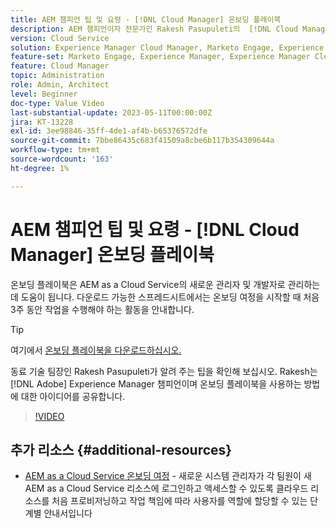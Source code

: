 ```yaml
---
title: AEM 챔피언 팁 및 요령 - [!DNL Cloud Manager] 온보딩 플레이북
description: AEM 챔피언이자 전문가인 Rakesh Pasupuleti의  [!DNL Cloud Manager] 온보딩 플레이북과 온보딩 플레이북에 대한 팁을 확인하십시오.
version: Cloud Service
solution: Experience Manager Cloud Manager, Marketo Engage, Experience Manager
feature-set: Marketo Engage, Experience Manager, Experience Manager Cloud Manager
feature: Cloud Manager
topic: Administration
role: Admin, Architect
level: Beginner
doc-type: Value Video
last-substantial-update: 2023-05-11T00:00:00Z
jira: KT-13228
exl-id: 3ee98846-35ff-4de1-af4b-b65376572dfe
source-git-commit: 7bbe86435c683f41509a8cbe6b117b354309644a
workflow-type: tm+mt
source-wordcount: '163'
ht-degree: 1%

---
```


# AEM 챔피언 팁 및 요령 - [!DNL Cloud Manager] 온보딩 플레이북

온보딩 플레이북은 AEM as a Cloud Service의 새로운 관리자 및 개발자로 관리하는 데 도움이 됩니다. 다운로드 가능한 스프레드시트에서는 온보딩 여정을 시작할 때 처음 3주 동안 작업을 수행해야 하는 활동을 안내합니다.

>[!TIP]
>
>여기에서 [온보딩 플레이북을 다운로드하십시오.](./assets/Cloud-Manager-for-AEM-as-a-Cloud-Service.xlsx)

동료 기술 팀장인 Rakesh Pasupuleti가 알려 주는 팁을 확인해 보십시오. Rakesh는 [!DNL Adobe] Experience Manager 챔피언이며 온보딩 플레이북을 사용하는 방법에 대한 아이디어를 공유합니다.

>[!VIDEO](https://video.tv.adobe.com/v/3419299?quality=12&learn=on)

## 추가 리소스 {#additional-resources}

* [AEM as a Cloud Service 온보딩 여정](https://experienceleague.adobe.com/docs/experience-manager-cloud-service/content/onboarding/journey/overview.html) - 새로운 시스템 관리자가 각 팀원이 새 AEM as a Cloud Service 리소스에 로그인하고 액세스할 수 있도록 클라우드 리소스를 처음 프로비저닝하고 작업 책임에 따라 사용자를 역할에 할당할 수 있는 단계별 안내서입니다
